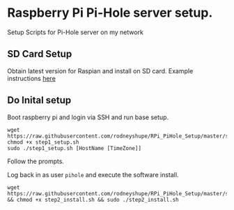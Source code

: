 # Raspberry Pi Pi-Hole server setup.

Setup Scripts for Pi-Hole server on my network

## SD Card Setup
Obtain latest version for Raspian and install on SD card.
Example instructions [here](https://github.com/rodneyshupe/RPi_PiHole_Setup/blob/master/sd_card_setup.md)

## Do Inital setup
Boot raspberry pi and login via SSH and run base setup.

```
wget https://raw.githubusercontent.com/rodneyshupe/RPi_PiHole_Setup/master/step1_setup.sh
chmod +x step1_setup.sh
sudo ./step1_setup.sh [HostName [TimeZone]]
```
Follow the prompts.

Log back in as user `pihole` and execute the software install.
```
wget https://raw.githubusercontent.com/rodneyshupe/RPi_PiHole_Setup/master/step2_install.sh && chmod +x step2_install.sh && sudo ./step2_install.sh
```
